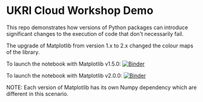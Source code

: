 # UKRI Cloud Workshop Demo

This repo demonstrates how versions of Python packages can introduce significant changes to the execution of code that don't necessarily fail.

The upgrade of Matplotlib from version 1.x to 2.x changed the colour maps of the library.

To launch the notebook with Matplotlib v1.5.0: [![Binder](https://mybinder.org/badge_logo.svg)](https://mybinder.org/v2/gh/sgibson91/ukri_demo/mpl-v1.5/?filepath=demo.ipynb)

To launch the notebook with Matplotlib v2.0.0: [![Binder](https://mybinder.org/badge_logo.svg)](https://mybinder.org/v2/gh/sgibson91/ukri_demo/mpl-v2.0/?filepath=demo.ipynb)

NOTE: Each version of Matplotlib has its own Numpy dependency which are different in this scenario.
